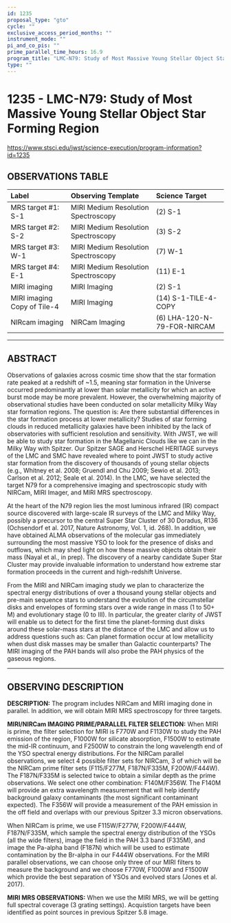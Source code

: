 ```yaml
---
id: 1235
proposal_type: "gto"
cycle: ""
exclusive_access_period_months: ""
instrument_mode: ""
pi_and_co_pis: ""
prime_parallel_time_hours: 16.9
program_title: "LMC-N79: Study of Most Massive Young Stellar Object Star Forming Region"
type: ""
---
```

# 1235 - LMC-N79: Study of Most Massive Young Stellar Object Star Forming Region
https://www.stsci.edu/jwst/science-execution/program-information?id=1235
## OBSERVATIONS TABLE
| Label                       | Observing Template                  | Science Target            |
| :-------------------------- | :---------------------------------- | :------------------------ |
| MRS target #1: S-1          | MIRI Medium Resolution Spectroscopy | (2) S-1                   |
| MRS target #2: S-2          | MIRI Medium Resolution Spectroscopy | (3) S-2                   |
| MRS target #3: W-1          | MIRI Medium Resolution Spectroscopy | (7) W-1                   |
| MRS target #4: E-1          | MIRI Medium Resolution Spectroscopy | (11) E-1                  |
| MIRI imaging                | MIRI Imaging                        | (2) S-1                   |
| MIRI imaging Copy of Tile-4 | MIRI Imaging                        | (14) S-1-TILE-4-COPY      |
| NIRcam imaging              | NIRCam Imaging                      | (6) LHA-120-N-79-FOR-NIRCAM |

---

## ABSTRACT

Observations of galaxies across cosmic time show that the star formation rate peaked at a redshift of ~1.5, meaning star formation in the Universe occurred predominantly at lower than solar metallicity for which an active burst mode may be more prevalent. However, the overwhelming majority of observational studies have been conducted on solar metallicity Milky Way star formation regions. The question is: Are there substantial differences in the star formation process at lower metallicity? Studies of star forming clouds in reduced metallicity galaxies have been inhibited by the lack of observatories with sufficient resolution and sensitivity. With JWST, we will be able to study star formation in the Magellanic Clouds like we can in the Milky Way with Spitzer. Our Spitzer SAGE and Herschel HERITAGE surveys of the LMC and SMC have revealed where to point JWST to study active star formation from the discovery of thousands of young stellar objects (e.g., Whitney et al. 2008; Gruendl and Chu 2009; Sewio et al. 2013; Carlson et al. 2012; Seale et al. 2014). In the LMC, we have selected the target N79 for a comprehensive imaging and spectroscopic study with NIRCam, MIRI Imager, and MIRI MRS spectroscopy.

At the heart of the N79 region lies the most luminous infrared (IR) compact source discovered with large-scale IR surveys of the LMC and Milky Way, possibly a precursor to the central Super Star Cluster of 30 Doradus, R136 (Ochsendorf et al. 2017, Nature Astronomy, Vol. 1, id. 268). In addition, we have obtained ALMA observations of the molecular gas immediately surrounding the most massive YSO to look for the presence of disks and outflows, which may shed light on how these massive objects obtain their mass (Nayal et al., in prep). The discovery of a nearby candidate Super Star Cluster may provide invaluable information to understand how extreme star formation proceeds in the current and high-redshift Universe.

From the MIRI and NIRCam imaging study we plan to characterize the spectral energy distributions of over a thousand young stellar objects and pre-main sequence stars to understand the evolution of the circumstellar disks and envelopes of forming stars over a wide range in mass (1 to 50+ M) and evolutionary stage (0 to III). In particular, the greater clarity of JWST will enable us to detect for the first time the planet-forming dust disks around these solar-mass stars at the distance of the LMC and allow us to address questions such as: Can planet formation occur at low metallicity when dust disk masses may be smaller than Galactic counterparts? The MIRI imaging of the PAH bands will also probe the PAH physics of the gaseous regions.

---

## OBSERVING DESCRIPTION

**DESCRIPTION:**
The program includes NIRCam and MIRI imaging done in parallel. In addition, we will obtain MIRI MRS spectroscopy for three targets.

**MIRI/NIRCam IMAGING PRIME/PARALLEL FILTER SELECTION:**
When MIRI is prime, the filter selection for MIRI is F770W and F1130W to study the PAH emission of the region, F1000W for silicate absorption, F1500W to estimate the mid-IR continuum, and F2500W to constrain the long wavelength end of the YSO spectral energy distributions. For the NIRCam parallel observations, we select 4 possible filter sets for NIRCam, 3 of which will be the NIRCam prime filter sets (F115/F277M, F187N/F335M, F200W/F444W). The F187N/F335M is selected twice to obtain a similar depth as the prime observations. We select one other combination: F140M/F356W. The F140M will provide an extra wavelength measurement that will help identify background galaxy contaminants (the most significant contaminant expected). The F356W will provide a measurement of the PAH emission in the off field and overlaps with our previous Spitzer 3.3 micron observations.

When NIRCam is prime, we use F115W/F277W, F200W/F444W, F187N/F335M, which sample the spectral energy distribution of the YSOs (all the wide filters), image the field in the PAH 3.3 band (F335M), and image the Pa-alpha band (F187N) which will be used to estimate contamination by the Br-alpha in our F444W observations. For the MIRI parallel observations, we can choose only three of our MIRI filters to measure the background and we choose F770W, F1000W and F1500W which provide the best separation of YSOs and evolved stars (Jones et al. 2017).

**MIRI MRS OBSERVATIONS:**
When we use the MIRI MRS, we will be getting full spectral coverage (3 grating settings). Acquistion targets have been identified as point sources in previous Spitzer 5.8 image.
